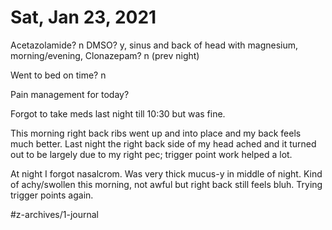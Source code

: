 # Sat, Jan 23, 2021
Acetazolamide? n
DMSO? y, sinus and back of head with magnesium, morning/evening, 
Clonazepam? n
(prev night)

Went to bed on time? n

Pain management for today? 

Forgot to take meds last night till 10:30 but was fine. 

This morning right back ribs went up and into place and my back feels much better. Last night the right back side of my head ached and it turned out to be largely due to my right pec; trigger point work helped a lot.

At night I forgot nasalcrom. Was very thick mucus-y in middle of night. Kind of achy/swollen this morning, not awful but right back still feels bluh. Trying trigger points again. 


#z-archives/1-journal